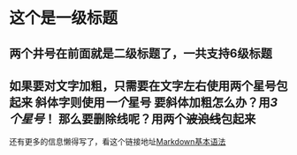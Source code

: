 # 这个是一级标题
## 两个井号在前面就是二级标题了，一共支持6级标题
如果要对文字加粗，只需要在文字左右使用**两个星号**包起来
斜体字则使用*一个*星号
要斜体加粗怎么办？用***3个星号***！
那么要删除线呢？用两个~~波浪线~~包起来
---
还有更多的信息懒得写了，看这个链接地址[Markdown基本语法](https://www.jianshu.com/p/191d1e21f7ed)

